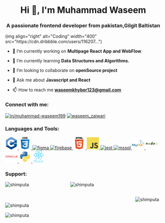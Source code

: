 <h1 align="center">Hi 👋, I'm Muhammad Waseem</h1>
<h3 align="center">A passionate frontend developer from pakistan,Gilgit Baltistan</h3>
(img align="right" alt="Coding" width="400" src="https://cdn.dribbble.com/users/116207...")

- 🔭 I’m currently working on **Multipage React App and WebFlow**

- 🌱 I’m currently learning **Data Structures and Algorithms.**

- 👯 I’m looking to collaborate on **openSource project**

- 💬 Ask me about **Javascript and React**

- 📫 How to reach me **waseemkhyber123@gmail.com**

<h3 align="left">Connect with me:</h3>
<p align="left">
<a href="https://linkedin.com/in/in/muhammad-waseem199" target="blank"><img align="center" src="https://raw.githubusercontent.com/rahuldkjain/github-profile-readme-generator/master/src/images/icons/Social/linked-in-alt.svg" alt="in/muhammad-waseem199" height="30" width="40" /></a>
<a href="https://instagram.com/waseem_zaiwari" target="blank"><img align="center" src="https://raw.githubusercontent.com/rahuldkjain/github-profile-readme-generator/master/src/images/icons/Social/instagram.svg" alt="waseem_zaiwari" height="30" width="40" /></a>
</p>

<h3 align="left">Languages and Tools:</h3>
<p align="left"> <a href="https://www.w3schools.com/cpp/" target="_blank" rel="noreferrer"> <img src="https://raw.githubusercontent.com/devicons/devicon/master/icons/cplusplus/cplusplus-original.svg" alt="cplusplus" width="40" height="40"/> </a> <a href="https://www.w3schools.com/css/" target="_blank" rel="noreferrer"> <img src="https://raw.githubusercontent.com/devicons/devicon/master/icons/css3/css3-original-wordmark.svg" alt="css3" width="40" height="40"/> </a> <a href="https://www.figma.com/" target="_blank" rel="noreferrer"> <img src="https://www.vectorlogo.zone/logos/figma/figma-icon.svg" alt="figma" width="40" height="40"/> </a> <a href="https://firebase.google.com/" target="_blank" rel="noreferrer"> <img src="https://www.vectorlogo.zone/logos/firebase/firebase-icon.svg" alt="firebase" width="40" height="40"/> </a> <a href="https://www.w3.org/html/" target="_blank" rel="noreferrer"> <img src="https://raw.githubusercontent.com/devicons/devicon/master/icons/html5/html5-original-wordmark.svg" alt="html5" width="40" height="40"/> </a> <a href="https://developer.mozilla.org/en-US/docs/Web/JavaScript" target="_blank" rel="noreferrer"> <img src="https://raw.githubusercontent.com/devicons/devicon/master/icons/javascript/javascript-original.svg" alt="javascript" width="40" height="40"/> </a> <a href="https://jestjs.io" target="_blank" rel="noreferrer"> <img src="https://www.vectorlogo.zone/logos/jestjsio/jestjsio-icon.svg" alt="jest" width="40" height="40"/> </a> <a href="https://www.microsoft.com/en-us/sql-server" target="_blank" rel="noreferrer"> <img src="https://www.svgrepo.com/show/303229/microsoft-sql-server-logo.svg" alt="mssql" width="40" height="40"/> </a> <a href="https://www.mysql.com/" target="_blank" rel="noreferrer"> <img src="https://raw.githubusercontent.com/devicons/devicon/master/icons/mysql/mysql-original-wordmark.svg" alt="mysql" width="40" height="40"/> </a> <a href="https://nodejs.org" target="_blank" rel="noreferrer"> <img src="https://raw.githubusercontent.com/devicons/devicon/master/icons/nodejs/nodejs-original-wordmark.svg" alt="nodejs" width="40" height="40"/> </a> <a href="https://www.oracle.com/" target="_blank" rel="noreferrer"> <img src="https://raw.githubusercontent.com/devicons/devicon/master/icons/oracle/oracle-original.svg" alt="oracle" width="40" height="40"/> </a> <a href="https://www.python.org" target="_blank" rel="noreferrer"> <img src="https://raw.githubusercontent.com/devicons/devicon/master/icons/python/python-original.svg" alt="python" width="40" height="40"/> </a> <a href="https://reactjs.org/" target="_blank" rel="noreferrer"> <img src="https://raw.githubusercontent.com/devicons/devicon/master/icons/react/react-original-wordmark.svg" alt="react" width="40" height="40"/> </a> </p>

<h3 align="left">Support:</h3>
<p><a href="https://www.buymeacoffee.com/shimputa"> <img align="left" src="https://cdn.buymeacoffee.com/buttons/v2/default-yellow.png" height="50" width="210" alt="shimputa" /></a><a href="https://ko-fi.com/shimputa"> <img align="left" src="https://cdn.ko-fi.com/cdn/kofi3.png?v=3" height="50" width="210" alt="shimputa" /></a></p><br><br>

<p><img align="left" src="https://github-readme-stats.vercel.app/api/top-langs?username=shimputa&show_icons=true&locale=en&layout=compact" alt="shimputa" /></p>

<p>&nbsp;<img align="center" src="https://github-readme-stats.vercel.app/api?username=shimputa&show_icons=true&locale=en" alt="shimputa" /></p>

<p><img align="center" src="https://github-readme-streak-stats.herokuapp.com/?user=shimputa&" alt="shimputa" /></p>


